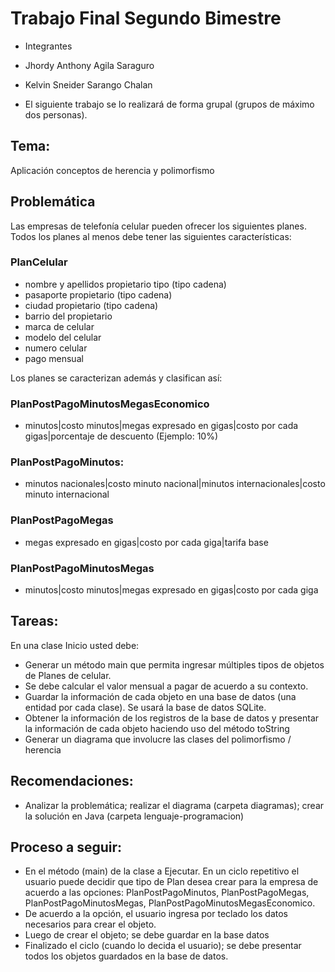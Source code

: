 # Trabajo Final Segundo Bimestre

* Integrantes

* Jhordy Anthony Agila Saraguro

* Kelvin Sneider Sarango Chalan

* El siguiente trabajo se lo realizará de forma grupal (grupos de máximo dos personas).

## Tema:

Aplicación conceptos de herencia y polimorfismo

## Problemática

Las empresas de telefonía celular pueden ofrecer los siguientes planes. Todos los planes al menos debe tener las siguientes características:

### PlanCelular
- nombre y apellidos propietario tipo (tipo cadena)
- pasaporte propietario (tipo cadena)
- ciudad propietario (tipo cadena)
- barrio del propietario
- marca de celular
- modelo del celular
- numero celular
- pago mensual

Los planes se caracterizan además y clasifican así:

### PlanPostPagoMinutosMegasEconomico
- minutos|costo minutos|megas expresado en gigas|costo por cada gigas|porcentaje de descuento (Ejemplo: 10%)

### PlanPostPagoMinutos:
- minutos nacionales|costo minuto nacional|minutos internacionales|costo minuto internacional

### PlanPostPagoMegas
- megas expresado en gigas|costo por cada giga|tarifa base

### PlanPostPagoMinutosMegas
- minutos|costo minutos|megas expresado en gigas|costo por cada giga



## Tareas:

En una clase Inicio usted debe:

- Generar un método main que permita ingresar múltiples tipos de objetos de Planes de celular.
- Se debe calcular el valor mensual a pagar de acuerdo a su contexto.
- Guardar la información de cada objeto en una base de datos (una entidad por cada clase). Se usará la base de datos SQLite.
- Obtener la información de los registros de la base de datos y presentar la información de cada objeto haciendo uso del método toString
- Generar un diagrama que involucre las clases del polimorfismo / herencia

## Recomendaciones:

- Analizar la problemática; realizar el diagrama (carpeta diagramas); crear la solución en Java (carpeta lenguaje-programacion)

## Proceso a seguir:

- En el método (main) de la clase a Ejecutar. En un ciclo repetitivo el usuario puede decidir que tipo de Plan desea crear para la empresa de acuerdo a las opciones: PlanPostPagoMinutos, PlanPostPagoMegas, PlanPostPagoMinutosMegas, PlanPostPagoMinutosMegasEconomico.
- De acuerdo a la opción, el usuario ingresa por teclado los datos necesarios para crear el objeto.
- Luego de crear el objeto; se debe guardar en la base datos
- Finalizado el ciclo (cuando lo decida el usuario); se debe presentar todos los objetos guardados en la base de datos.
